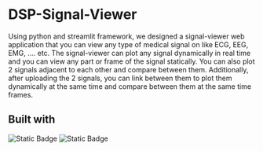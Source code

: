 # DSP-Signal-Viewer
Using python and streamlit framework, we designed a signal-viewer web application that you can view any type of medical signal on like ECG, EEG, EMG, .... etc. The signal-viewer can plot any signal dynamically in real time and you can view any part or frame of the signal statically. You can also plot 2 signals adjacent to each other and compare between them. Additionally, after uploading the 2 signals, you can link between them to plot them dynamically at the same time and compare between them at the same time frames.
## Built with
![Static Badge](https://img.shields.io/badge/Language-Python-red)
![Static Badge](https://img.shields.io/badge/Framework-Streamlit-red)

